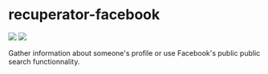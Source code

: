 # recuperator-facebook

[![](https://api.travis-ci.org/tomorrow-paper/recuperator-facebook.svg?branch=master)](https://travis-ci.org/tomorrow-paper/recuperator-facebook)
[![](http://www.wtfpl.net/wp-content/uploads/2012/12/wtfpl-badge-2.png)](http://www.wtfpl.net/)

Gather information about someone's profile or use Facebook's public public search functionnality.